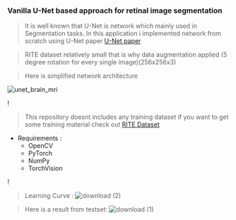 ### Vanilla U-Net based approach for retinal image segmentation

> It is well known that U-Net is network which mainly used in Segmentation tasks. In this application i implemented network from scratch using U-Net paper
[U-Net paper](https://arxiv.org/abs/1505.04597)

> RITE dataset relatively small that is why data augmentation applied (5 degree rotation for every single image)(256x256x3)

> Here is simplified network architecture

![unet_brain_mri](https://user-images.githubusercontent.com/39130214/73118665-8f393700-3f70-11ea-9fc4-68620710d0f2.png)

!

> This repository doesnt includes any training dataset if you want to get some training material check out [RITE Dataset](https://medicine.uiowa.edu/eye/rite-dataset)


* Requirements :
  * OpenCV 
  * PyTorch
  * NumPy
  * TorchVision

!

> Learning Curve :
![download (2)](https://user-images.githubusercontent.com/39130214/73126642-d6eeab80-3fce-11ea-8999-9add48e5d7a6.png)
  
> Here is a result from testset:
![download (1)](https://user-images.githubusercontent.com/39130214/73125569-ad7b5300-3fc1-11ea-932a-ad263872346c.png)




